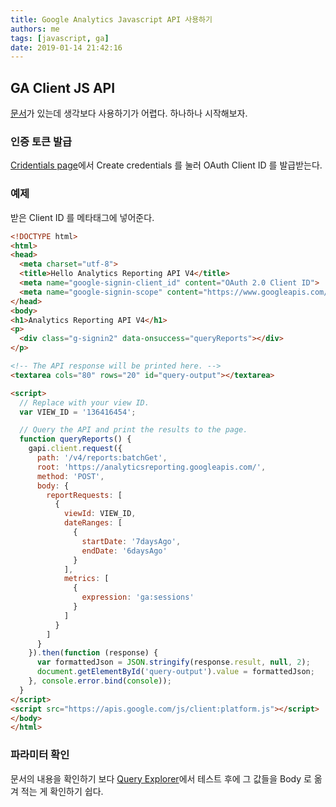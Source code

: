```yaml
---
title: Google Analytics Javascript API 사용하기
authors: me
tags: [javascript, ga]
date: 2019-01-14 21:42:16
---
```


## GA Client JS API

[문서](https://developers.google.com/analytics/devguides/reporting/core/v4/quickstart/web-js)가 있는데 생각보다 사용하기가 어렵다. 하나하나 시작해보자.

### 인증 토큰 발급

[Cridentials page](https://console.developers.google.com/apis/credentials)에서 Create credentials 를 눌러 OAuth Client ID 를 발급받는다.

### 예제

받은 Client ID 를 메타태그에 넣어준다.

```html title="example"
<!DOCTYPE html>
<html>
<head>
  <meta charset="utf-8">
  <title>Hello Analytics Reporting API V4</title>
  <meta name="google-signin-client_id" content="OAuth 2.0 Client ID">
  <meta name="google-signin-scope" content="https://www.googleapis.com/auth/analytics.readonly">
</head>
<body>
<h1>Analytics Reporting API V4</h1>
<p>
  <div class="g-signin2" data-onsuccess="queryReports"></div>
</p>

<!-- The API response will be printed here. -->
<textarea cols="80" rows="20" id="query-output"></textarea>

<script>
  // Replace with your view ID.
  var VIEW_ID = '136416454';

  // Query the API and print the results to the page.
  function queryReports() {
    gapi.client.request({
      path: '/v4/reports:batchGet',
      root: 'https://analyticsreporting.googleapis.com/',
      method: 'POST',
      body: {
        reportRequests: [
          {
            viewId: VIEW_ID,
            dateRanges: [
              {
                startDate: '7daysAgo',
                endDate: '6daysAgo'
              }
            ],
            metrics: [
              {
                expression: 'ga:sessions'
              }
            ]
          }
        ]
      }
    }).then(function (response) {
      var formattedJson = JSON.stringify(response.result, null, 2);
      document.getElementById('query-output').value = formattedJson;
    }, console.error.bind(console));
  }
</script>
<script src="https://apis.google.com/js/client:platform.js"></script>
</body>
</html>

```

### 파라미터 확인

문서의 내용을 확인하기 보다 [Query Explorer](https://ga-dev-tools.appspot.com/query-explorer/)에서 테스트 후에 그 값들을 Body 로 옮겨 적는 게 확인하기 쉽다.
